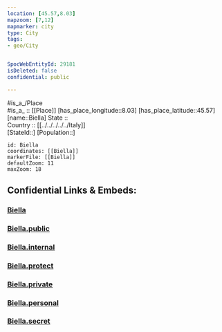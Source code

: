 ```yaml
---
location: [45.57,8.03] 
mapzoom: [7,12] 
mapmarker: city 
type: City
tags:
- geo/City


SpocWebEntityId: 29181
isDeleted: false
confidential: public

---
```

#is_a_/Place  
#is_a_ :: [[Place]] 
[has_place_longitude::8.03] 
[has_place_latitude::45.57] 
[name::Biella] 
State ::  
Country :: [[../../../../../Italy]]  
[StateId::] 
[Population::] 



```leaflet
id: Biella
coordinates: [[Biella]] 
markerFile: [[Biella]] 
defaultZoom: 11 
maxZoom: 18
```


## Confidential Links & Embeds: 

### [Biella](/_Standards/Earth/Continent/Europe/Europe~South/Italy/regions~Italy/Piedmont/Biella.Province/City/Biella.md) 

### [Biella.public](/_public/Earth/Continent/Europe/Europe~South/Italy/regions~Italy/Piedmont/Biella.Province/City/Biella.public.md) 

### [Biella.internal](/_internal/Earth/Continent/Europe/Europe~South/Italy/regions~Italy/Piedmont/Biella.Province/City/Biella.internal.md) 

### [Biella.protect](/_protect/Earth/Continent/Europe/Europe~South/Italy/regions~Italy/Piedmont/Biella.Province/City/Biella.protect.md) 

### [Biella.private](/_private/Earth/Continent/Europe/Europe~South/Italy/regions~Italy/Piedmont/Biella.Province/City/Biella.private.md) 

### [Biella.personal](/_personal/Earth/Continent/Europe/Europe~South/Italy/regions~Italy/Piedmont/Biella.Province/City/Biella.personal.md) 

### [Biella.secret](/_secret/Earth/Continent/Europe/Europe~South/Italy/regions~Italy/Piedmont/Biella.Province/City/Biella.secret.md)

